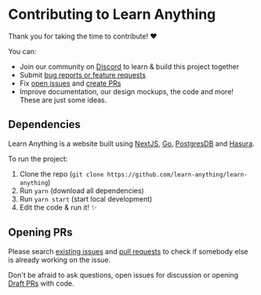 # Contributing to Learn Anything

Thank you for taking the time to contribute! ♥️

You can:

- Join our community on [Discord](https://discord.gg/KKYdWjt) to learn & build this project together
- Submit [bug reports or feature requests](../../issues/new/choose)
- Fix [open issues](../../issues) and [create PRs](https://help.github.com/en/github/collaborating-with-issues-and-pull-requests/creating-a-pull-request)
- Improve documentation, our design mockups, the code and more! These are just some ideas.

## Dependencies

Learn Anything is a website built using [NextJS](https://nextjs.org), [Go](https://golang.org), [PostgresDB](https://www.postgresql.org) and [Hasura](https://hasura.io).

To run the project:

1. Clone the repo (`git clone https://github.com/learn-anything/learn-anything`)
2. Run `yarn` (download all dependencies)
3. Run `yarn start` (start local development)
4. Edit the code & run it! ✨

## Opening PRs

Please search [existing issues](../../issues/) and [pull requests](../../pulls/) to check if somebody else is already working on the issue.

Don't be afraid to ask questions, open issues for discussion or opening [Draft PRs](https://github.blog/2019-02-14-introducing-draft-pull-requests/) with code.

